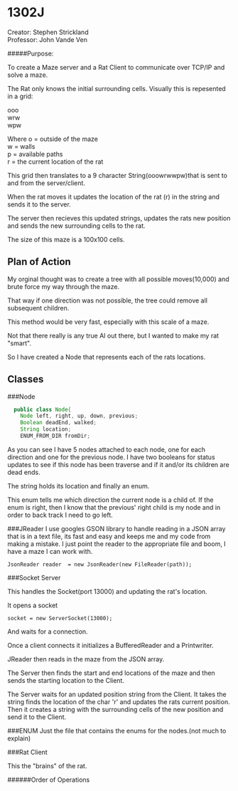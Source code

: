 1302J
=====

Creator: Stephen Strickland <br>
Professor: John Vande Ven

#####Purpose:

To create a Maze server and a Rat Client to communicate over TCP/IP and solve a maze.

The Rat only knows the initial surrounding cells. Visually this is repesented in a grid:

ooo <br>
wrw <br>
wpw <br>

Where 
  o = outside of the maze <br>
  w = walls <br>
  p = available paths <br>
  r = the current location of the rat <br>
  
This grid then translates to a 9 character String(ooowrwwpw)that is sent to and from the server/client.

When the rat moves it updates the location of the rat (r) in the string and sends it to the server.

The server then recieves this updated strings, updates the rats new position and sends the new surrounding cells to the rat.

The size of this maze is a 100x100 cells.

Plan of Action
-----

My orginal thought was to create a tree with all possible moves(10,000) and brute force my way through the maze.

That way if one direction was not possible, the tree could remove all subsequent children.

This method would be very fast, especially with this scale of a maze.

Not that there really is any true AI out there, but I wanted to make my rat "smart".

So I have created a Node that represents each of the rats locations.

Classes
------

###Node
```java
  public class Node{
	Node left, right, up, down, previous;
	Boolean deadEnd, walked;
	String location;
	ENUM_FROM_DIR fromDir;
```

As you can see I have 5 nodes attached to each node, one for each direction and one for the previous node.
I have two booleans for status updates to see if this node has been traverse and if it and/or its children are dead ends. 

The string holds its location and finally an enum. 

This enum tells me which direction the current node is a child of. If the enum is right, then I know that the previous' right child is my node and in order to back track I need to go left.

###JReader
I use googles GSON library to handle reading in a JSON array that is in a text file, its fast and easy and keeps me and my code from making a mistake. I just point the reader to the appropriate file and boom, I have a maze I can work with.
```
JsonReader reader  = new JsonReader(new FileReader(path));
```

###Socket Server

This handles the Socket(port 13000) and updating the rat's location.

It opens a socket
```
socket = new ServerSocket(13000);
```

And waits for a connection.

Once a client connects it initializes a BufferedReader and a Printwriter.

JReader then reads in the maze from the JSON array. 

The Server then finds the start and end locations of the maze and then sends the starting location to the Client.

The Server waits for an updated position string from the Client. It takes the string finds the location of the char 'r' and updates the rats current position. Then it creates a string with the surrounding cells of the new position and send it to the Client.


###ENUM
Just the file that contains the enums for the nodes.(not much to explain)


###Rat Client

This the "brains" of the rat.

######Order of Operations
